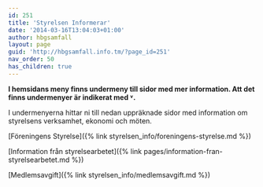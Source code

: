 ```yaml
---
id: 251
title: 'Styrelsen Informerar'
date: '2014-03-16T13:04:03+01:00'
author: hbgsamfall
layout: page
guid: 'http://hbgsamfall.info.tm/?page_id=251'
nav_order: 50
has_children: true
---
```


**I hemsidans meny finns undermeny till sidor med mer information. Att det finns undermenyer är indikerat med ˅.**

I undermenyerna hittar ni till nedan uppräknade sidor med information om styrelsens verksamhet, ekonomi och möten.

[Föreningens Styrelse]({% link styrelsen_info/foreningens-styrelse.md %})  

[Information från styrelsearbetet]({% link pages/information-fran-styrelsearbetet.md %})  

[Medlemsavgift]({% link styrelsen_info/medlemsavgift.md %})

